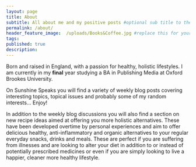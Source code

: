 ```yaml
---
layout: page
title: About
subtitle: All about me and my positive posts #optional sub title to the post
permalink: /about/
header_feature_image:  /uploads/Books&Coffee.jpg #replace this for yours
tags:
published: true
description:
---
```


Born and raised in England, with a passion for healthy, holistic lifestyles. I am currently in my **final** year studying a BA in Publishing Media at Oxford Brookes University.   

On Sunshine Speaks you will find a variety of weekly blog posts covering interesting topics, topical issues and probably some of my random interests... Enjoy!

In addition to the weekly blog discussions you will also find a section on new recipe ideas aimed at offering you more holistic alternatives. These have been developed overtime by personal experiences and aim to offer delicious healthy, anti-inflammatory and organic alternatives to your regular everyday snacks, drinks and meals. These are perfect if you are suffering from illnesses and are looking to alter your diet in addition to or instead of potentially prescribed medicines or even if you are simply looking to live a happier, cleaner more healthy lifestyle.
